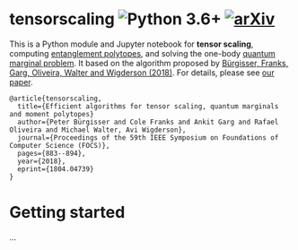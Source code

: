 # tensorscaling ![Python 3.6+](https://img.shields.io/badge/python-3.6%2B-brightgreen.svg) [![arXiv](http://img.shields.io/badge/arXiv-1804.04739-blue.svg?style=flat)](http://arxiv.org/abs/1804.04739)

This is a Python module and Jupyter notebook for **tensor scaling**, computing [entanglement polytopes](https://www.entanglement-polytopes.org), and solving the one-body [quantum marginal problem](https://arxiv.org/abs/1410.6820).
It based on the algorithm proposed by [Bürgisser, Franks, Garg, Oliveira, Walter and Wigderson (2018)](https://arxiv.org/abs/1804.04739).
For details, please see [our paper](https://arxiv.org/abs/1804.04739).

```
@article{tensorscaling,
  title={Efficient algorithms for tensor scaling, quantum marginals and moment polytopes}
  author={Peter Bürgisser and Cole Franks and Ankit Garg and Rafael Oliveira and Michael Walter, Avi Wigderson},
  journal={Proceedings of the 59th IEEE Symposium on Foundations of Computer Science (FOCS)},
  pages={883--894},
  year={2018},
  eprint={1804.04739}
}
```
# Getting started

...
